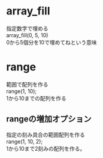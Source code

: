 # array_fill
指定数字で埋める  
array_fill(0, 5, 10)  
0から5個分を10で埋めてねという意味

# range
範囲で配列を作る  
range(1, 10);  
1から10までの配列を作る

## rangeの増加オプション
指定の刻み具合の範囲配列を作る  
range(1, 10, 2);  
1から10まで2刻みの配列を作る。

